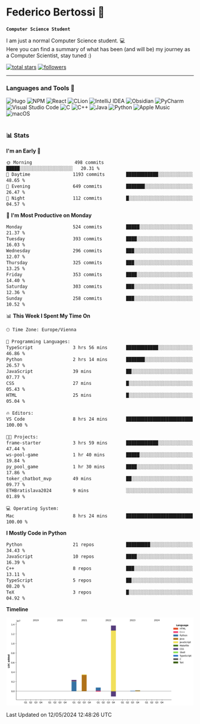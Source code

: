# Federico Bertossi 🚀

**`Computer Science Student`**

[//]: # (Thanks to @ForrestKnight for the inspiration.)

<!-- TODO: Insert a banner image -->

I am just a normal Computer Science student. 💻 </br>
Here you can find a summary of what has been (and will be) my journey as a Computer Scientist, stay tuned :)

   <p>
      <a href="https://github.com/mrBymax?tab=repositories&sort=stargazers">
         <img alt="total stars" title="Total stars on GitHub" src="https://custom-icon-badges.demolab.com/github/stars/mrBymax?color=55960c&style=for-the-badge&labelColor=488207&logo=star"/></a>
<a href="https://github.com/mrBymax?tab=followers">
         <img alt="followers" title="Follow me on Github" src="https://custom-icon-badges.demolab.com/github/followers/mrBymax?color=236ad3&labelColor=1155ba&style=for-the-badge&logo=person-add&label=Follow&logoColor=white"/></a>
   </p>

---

<!-- TODO: Insert a GIF -->
### Languages and Tools 🧰

<!-- TODO: Change it with shields -->
![Hugo](https://img.shields.io/badge/Hugo-black.svg?style=for-the-badge&logo=Hugo)
![NPM](https://img.shields.io/badge/NPM-%23CB3837.svg?style=for-the-badge&logo=npm&logoColor=white)
![React](https://img.shields.io/badge/react-%2320232a.svg?style=for-the-badge&logo=react&logoColor=%2361DAFB)
![CLion](https://img.shields.io/badge/CLion-black?style=for-the-badge&logo=clion&logoColor=white)
![IntelliJ IDEA](https://img.shields.io/badge/IntelliJIDEA-000000.svg?style=for-the-badge&logo=intellij-idea&logoColor=white)
![Obsidian](https://img.shields.io/badge/Obsidian-%23483699.svg?style=for-the-badge&logo=obsidian&logoColor=white)
![PyCharm](https://img.shields.io/badge/pycharm-143?style=for-the-badge&logo=pycharm&logoColor=black&color=black&labelColor=green)
![Visual Studio Code](https://img.shields.io/badge/Visual%20Studio%20Code-0078d7.svg?style=for-the-badge&logo=visual-studio-code&logoColor=white)
![C](https://img.shields.io/badge/c-%2300599C.svg?style=for-the-badge&logo=c&logoColor=white)
![C++](https://img.shields.io/badge/c++-%2300599C.svg?style=for-the-badge&logo=c%2B%2B&logoColor=white)
![Java](https://img.shields.io/badge/java-%23ED8B00.svg?style=for-the-badge&logo=openjdk&logoColor=white)
![Python](https://img.shields.io/badge/python-3670A0?style=for-the-badge&logo=python&logoColor=ffdd54)
![Apple Music](https://img.shields.io/badge/Apple_Music-9933CC?style=for-the-badge&logo=apple-music&logoColor=white)
![macOS](https://img.shields.io/badge/mac%20os-000000?style=for-the-badge&logo=macos&logoColor=F0F0F0)


#

### 📊 Stats

<!-- ![My GitHub stats](https://github-readme-stats.vercel.app/api?username=mrBymax&show_icons=true&theme=dracula) -->


<!--START_SECTION:waka-->
**I'm an Early 🐤** 

```text
🌞 Morning                498 commits         █████░░░░░░░░░░░░░░░░░░░░   20.31 % 
🌆 Daytime                1193 commits        ████████████░░░░░░░░░░░░░   48.65 % 
🌃 Evening                649 commits         ███████░░░░░░░░░░░░░░░░░░   26.47 % 
🌙 Night                  112 commits         █░░░░░░░░░░░░░░░░░░░░░░░░   04.57 % 
```
📅 **I'm Most Productive on Monday** 

```text
Monday                   524 commits         █████░░░░░░░░░░░░░░░░░░░░   21.37 % 
Tuesday                  393 commits         ████░░░░░░░░░░░░░░░░░░░░░   16.03 % 
Wednesday                296 commits         ███░░░░░░░░░░░░░░░░░░░░░░   12.07 % 
Thursday                 325 commits         ███░░░░░░░░░░░░░░░░░░░░░░   13.25 % 
Friday                   353 commits         ████░░░░░░░░░░░░░░░░░░░░░   14.40 % 
Saturday                 303 commits         ███░░░░░░░░░░░░░░░░░░░░░░   12.36 % 
Sunday                   258 commits         ███░░░░░░░░░░░░░░░░░░░░░░   10.52 % 
```


📊 **This Week I Spent My Time On** 

```text
🕑︎ Time Zone: Europe/Vienna

💬 Programming Languages: 
TypeScript               3 hrs 56 mins       ████████████░░░░░░░░░░░░░   46.86 % 
Python                   2 hrs 14 mins       ███████░░░░░░░░░░░░░░░░░░   26.57 % 
JavaScript               39 mins             ██░░░░░░░░░░░░░░░░░░░░░░░   07.77 % 
CSS                      27 mins             █░░░░░░░░░░░░░░░░░░░░░░░░   05.43 % 
HTML                     25 mins             █░░░░░░░░░░░░░░░░░░░░░░░░   05.04 % 

🔥 Editors: 
VS Code                  8 hrs 24 mins       █████████████████████████   100.00 % 

🐱‍💻 Projects: 
frame-starter            3 hrs 59 mins       ████████████░░░░░░░░░░░░░   47.44 % 
ws-pool-game             1 hr 40 mins        █████░░░░░░░░░░░░░░░░░░░░   19.84 % 
py_pool_game             1 hr 30 mins        ████░░░░░░░░░░░░░░░░░░░░░   17.86 % 
toker_chatbot_mvp        49 mins             ██░░░░░░░░░░░░░░░░░░░░░░░   09.77 % 
ETHBratislava2024        9 mins              ░░░░░░░░░░░░░░░░░░░░░░░░░   01.89 % 

💻 Operating System: 
Mac                      8 hrs 24 mins       █████████████████████████   100.00 % 
```

**I Mostly Code in Python** 

```text
Python                   21 repos            █████████░░░░░░░░░░░░░░░░   34.43 % 
JavaScript               10 repos            ████░░░░░░░░░░░░░░░░░░░░░   16.39 % 
C++                      8 repos             ███░░░░░░░░░░░░░░░░░░░░░░   13.11 % 
TypeScript               5 repos             ██░░░░░░░░░░░░░░░░░░░░░░░   08.20 % 
TeX                      3 repos             █░░░░░░░░░░░░░░░░░░░░░░░░   04.92 % 
```



**Timeline**

![Lines of Code chart](https://raw.githubusercontent.com/mrBymax/mrBymax/main/assets/bar_graph.png)


 Last Updated on 12/05/2024 12:48:26 UTC
<!--END_SECTION:waka-->


[linkedin]: https://linkedin.com/federico-bertossi
[website]:  https://www.federicobertossi.com

</details>

